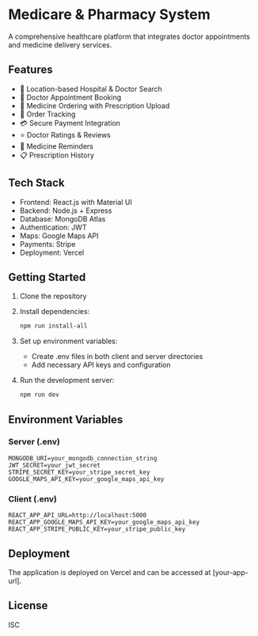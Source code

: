 # Medicare & Pharmacy System

A comprehensive healthcare platform that integrates doctor appointments and medicine delivery services.

## Features

- 🏥 Location-based Hospital & Doctor Search
- 📅 Doctor Appointment Booking
- 💊 Medicine Ordering with Prescription Upload
- 🚚 Order Tracking
- 💳 Secure Payment Integration
- ⭐ Doctor Ratings & Reviews
- 📱 Medicine Reminders
- 📋 Prescription History

## Tech Stack

- Frontend: React.js with Material UI
- Backend: Node.js + Express
- Database: MongoDB Atlas
- Authentication: JWT
- Maps: Google Maps API
- Payments: Stripe
- Deployment: Vercel

## Getting Started

1. Clone the repository
2. Install dependencies:
   ```bash
   npm run install-all
   ```
3. Set up environment variables:
   - Create .env files in both client and server directories
   - Add necessary API keys and configuration

4. Run the development server:
   ```bash
   npm run dev
   ```

## Environment Variables

### Server (.env)
```
MONGODB_URI=your_mongodb_connection_string
JWT_SECRET=your_jwt_secret
STRIPE_SECRET_KEY=your_stripe_secret_key
GOOGLE_MAPS_API_KEY=your_google_maps_api_key
```

### Client (.env)
```
REACT_APP_API_URL=http://localhost:5000
REACT_APP_GOOGLE_MAPS_API_KEY=your_google_maps_api_key
REACT_APP_STRIPE_PUBLIC_KEY=your_stripe_public_key
```

## Deployment

The application is deployed on Vercel and can be accessed at [your-app-url].

## License

ISC
